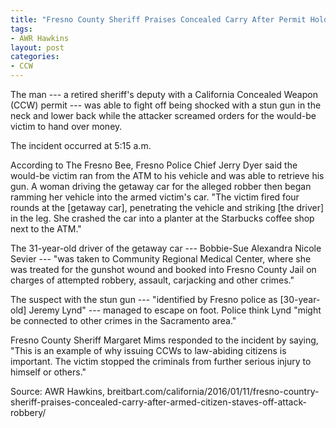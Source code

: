 ```yaml
---
title: "Fresno County Sheriff Praises Concealed Carry After Permit Holder Staves Off Attack, Robbery"
tags:
- AWR Hawkins
layout: post
categories:
- CCW
---
```


The man --- a retired sheriff's deputy with a California Concealed Weapon (CCW) permit --- was able to fight off being shocked with a stun gun in the neck and lower back while the attacker screamed orders for the would-be victim to hand over money.

The incident occurred at 5:15 a.m.

According to The Fresno Bee, Fresno Police Chief Jerry Dyer said the would-be victim ran from the ATM to his vehicle and was able to retrieve his gun. A woman driving the getaway car for the alleged robber then began ramming her vehicle into the armed victim's car. "The victim fired four rounds at the \[getaway car\], penetrating the vehicle and striking \[the driver\] in the leg. She crashed the car into a planter at the Starbucks coffee shop next to the ATM."

The 31-year-old driver of the getaway car --- Bobbie-Sue Alexandra Nicole Sevier --- "was taken to Community Regional Medical Center, where she was treated for the gunshot wound and booked into Fresno County Jail on charges of attempted robbery, assault, carjacking and other crimes."

The suspect with the stun gun --- "identified by Fresno police as \[30-year-old\] Jeremy Lynd" --- managed to escape on foot. Police think Lynd "might be connected to other crimes in the Sacramento area."

Fresno County Sheriff Margaret Mims responded to the incident by saying, "This is an example of why issuing CCWs to law-abiding citizens is important. The victim stopped the criminals from further serious injury to himself or others."

Source: AWR Hawkins, breitbart.com/california/2016/01/11/fresno-country-sheriff-praises-concealed-carry-after-armed-citizen-staves-off-attack-robbery/
